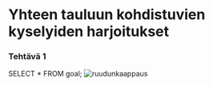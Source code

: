 # Yhteen tauluun kohdistuvien kyselyiden harjoitukset

### Tehtävä 1

SELECT * FROM goal;
![ruudunkaappaus](https://i.imgur.com/tFme2Yk.png)
